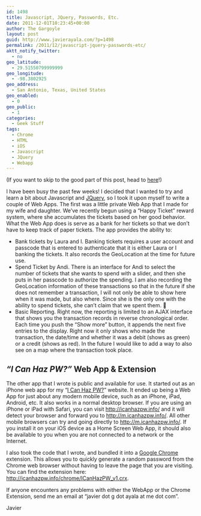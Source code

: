 ```yaml
---
id: 1498
title: Javascript, JQuery, Passwords, Etc.
date: 2011-12-01T10:23:45+00:00
author: The Gargoyle
layout: post
guid: http://www.javierayala.com/?p=1498
permalink: /2011/12/javascript-jquery-passwords-etc/
aktt_notify_twitter:
  - no
geo_latitude:
  - 29.51550799999999
geo_longitude:
  - -98.3802925
geo_address:
  - San Antonio, Texas, United States
geo_enabled:
  - 0
geo_public:
  - 1
categories:
  - Geek Stuff
tags:
  - Chrome
  - HTML
  - iOS
  - Javascript
  - JQuery
  - Webapp
---
```


(If you want to skip to the good part of this post, head to [here](http://www.javierayala.com/2011/12/javascript-jquery-passwords-etc/#goodstuff "The Good Stuff")!)

I have been busy the past few weeks! I decided that I wanted to try and learn a bit about Javascript and <a href="http://jquery.com" title="JQuery" target="_blank">JQuery</a>, so I took it upon myself to write a couple of Web Apps. The first was a little private Web App that I made for my wife and daughter. We&#8217;ve recently begun using a &#8220;Happy Ticket&#8221; reward system, where she accumulates the tickets based on her good behavior. What the Web App does is serve as a bank for her tickets so that we don&#8217;t have to keep track of paper tickets. The app provides the ability to:

  * Bank tickets by Laura and I. Banking tickets requires a user account and passcode that is entered to authenticate that it is either Laura or I banking the tickets. It also records the GeoLocation at the time for future use.
  * Spend Ticket by Andi. There is an interface for Andi to select the number of tickets that she wants to spend with a slider, and then she puts in her passcode to authorize the spending. I am also recording the GeoLocation information of these transactions so that in the future if she does not remember a transaction, I will not only be able to show here when it was made, but also where. Since she is the only one with the ability to spend tickets, she can&#8217;t claim that we spent them. 🙂
  * Basic Reporting. Right now, the reporting is limited to an AJAX interface that shows you the transaction records in reverse chronological order. Each time you push the &#8220;Show more&#8221; button, it appends the next five entries to the display. Right now it only shows who made the transaction, the date/time and whether it was a debit (shows as green) or a credit (shows as red). In the future I would like to add a way to also see on a map where the transaction took place.

<div id="goodstuff">
</div>

## _&#8220;I Can Haz PW?&#8221;_ Web App & Extension

The other app that I wrote is public and available for use. It started out as an iPhone web app for my &#8220;<a href="http://www.javierayala.com/2011/09/i-can-haz-password/" title="I Can Haz Password?" target="_blank">I Can Haz PW?</a>&#8221; website. It ended up being a Web App for just about any modern mobile device, such as an iPhone, iPad, Android, etc. It also works in a normal desktop browser. If you are using an iPhone or iPad with Safari, you can visit <a href="http://icanhazpw.info/" title="I Can Haz PW?" target="_blank">http://icanhazpw.info/</a> and it will detect your browser and forward you to <a href="http://m.icanhazpw.info/" title="I Can Haz PW? Mobile Site" target="_blank">http://m.icanhazpw.info/</a>. All other mobile browsers can try and going directly to <a href="http://m.icanhazpw.info/" title="I Can Haz PW? Mobile Site" target="_blank">http://m.icanhazpw.info/</a>. If you install it on your iOS device as a Home Screen Web App, it should also be available to you when you are not connected to a network or the Internet.

I also took the code that I wrote, and bundled it into a <a href="http://www.google.com/chrome" title="Google Chrome" target="_blank">Google Chrome</a> extension. This allows you to quickly generate a random password from the Chrome web browser without having to leave the page that you are visiting. You can find the extension here: <a href="http://icanhazpw.info/chrome/ICanHazPW_v1.crx" title="I Can Haz PW? - Google Chrome Extension" target="_blank">http://icanhazpw.info/chrome/ICanHazPW_v1.crx</a>.

If anyone encounters any problems with either the WebApp or the Chrome Extension, send me an email at &#8220;javier dot g dot ayala at me dot com&#8221;.

Javier
